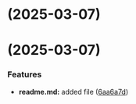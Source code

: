 # [](https://github.com/ErmiMash/git-extended/compare/v1.0.0...v) (2025-03-07)



#  (2025-03-07)


### Features

* **readme.md:** added file ([6aa6a7d](https://github.com/ErmiMash/git-extended/commit/6aa6a7de8a7562eb40afeb0a15e86ed1b33b6009))



